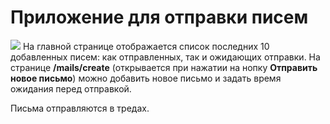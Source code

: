 # Приложение для отправки писем
![](https://i.imgur.com/NpKyr71.png)
На главной странице отображается список последних 10 добавленных писем: как отправленных, так и ожидающих отправки. 
На странице **/mails/create** (открывается при нажатии на нопку **Отправить новое письмо**) можно добавить новое письмо и задать время ожидания перед отправкой.  
  
Письма отправляются в тредах. 
